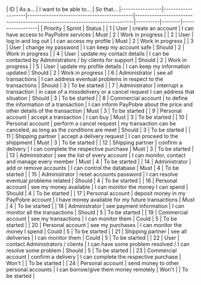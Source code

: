 | ID              | As a…              | I want to be able to…                      | So that…                                                                    |-----------------|--------------------|--------------------------------------------|-----------------------------------------------------------------------------|----------|--------|------------------|
| Priority | Sprint | Status           |
| 1               | User               | create an account                          | I can have access to PayPobre services                                      | Must     | 2      | Work in progress |
| 2               | User               | log in and log out                         | I can access my profile                                                     | Must     | 2      | Work in progress |
| 3               | User               | change my password                         | I can keep my account safe                                                  | Should   | 2      | Work in progress |
| 4               | User               | update my contact details                  | I can be contacted by Administrators / by clients for support               | Should   | 2      | Work in progress |
| 5               | User               | update my profile details                  | I can keep my information updated                                           | Should   | 2      | Work in progress |
| 6               | Administrator      | see all transactions                       | I can address eventual problems in respect to the transactions              | Should   | 3      | To be started    |
| 7               | Administrator      | interrupt a transaction                    | in case of a missdelivery or a cancel request I can address that situation  | Should   | 3      | To be started    |
| 8               | Commercial account | to define the information of a transaction | I can inform PayPobre about the price and other details of the transaction  | Must     | 3      | To be started    |
| 9               | Personal account   | accept a transaction                       | I can buy                                                                   | Must     | 3      | To be started    |
| 10              | Personal account   | perform a cancel request                   | my transaction can be canceled, as long as the conditions are meet          | Should   | 3      | To be started    |
| 11              | Shipping partner   | accept a delivery request                  | I can proceed to the shippment                                              | Must     | 3      | To be started    |
| 12              | Shipping partner   | confirm a delivery                         | I can complete the respective purchase                                      | Must     | 3      | To be started    |
| 13              | Administrator      | see the list of every account              | I can monitor, contact and manage every member                              | Must     | 4      | To be started    |
| 14              | Administrator      | add or remove accounts                     | I can control the database                                                  | Must     | 4      | To be started    |
| 15              | Administrator      | reset accounts password                    | I can resolve eventual problems related                                     | Should   | 4      | To be started    |
| 16              | Personal account   | see my money available                     | I can monitor the money I can spend                                         | Should   | 4      | To be started    |
| 17              | Personal account   | deposit money in my PayPobre account       | I have money available for my future transactions                           | Must     | 4      | To be started    |
| 18              | Administrator      | see payment information                    | I can monitor all the transactions                                          | Should   | 5      | To be started    |
| 19              | Commercial account | see my transactions                        | I can monitor them                                                          | Could    | 5      | To be started    |
| 20              | Personal account   | see my purchases                           | I can monitor the money I spend                                             | Could    | 5      | To be started    |
| 21              | Shipping partner   | see all deliveries                         | I can monitor them                                                          | Could    | 5      | To be started    |
| 22              | User               | contact Administrators / clients           | I can have some problem resolved / I can resolve some problem               | Should   | 5      | To be started    |
| 23              | Commercial account | confirm a delivery                         | I can complete the respective purchase                                      | Won't    |        | To be started    |
| 24              | Personal account   | send money to other personal accounts      | I can borrow/give them money remotely                                       | Won't    |        | To be started    |